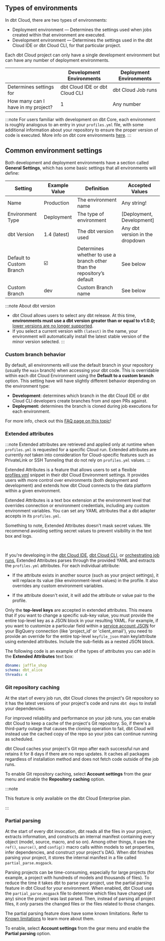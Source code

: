 
## Types of environments

In dbt Cloud, there are two types of environments:
- Deployment environment &mdash; Determines the settings used when jobs created within that environment are executed. 
- Development environment &mdash; Determines the settings used in the dbt Cloud IDE or dbt Cloud CLI, for that particular project. 

Each dbt Cloud project can only have a single development environment but can have any number of deployment environments.

|  | Development Environments | Deployment Environments |
| --- | --- | --- |
| Determines settings for | dbt Cloud IDE or dbt Cloud CLI | dbt Cloud Job runs |
| How many can I have in my project? | 1 | Any number |

:::note 
For users familiar with development on dbt Core, each environment is roughly analogous to an entry in your `profiles.yml` file, with some additional information about your repository to ensure the proper version of code is executed. More info on dbt core environments [here](/docs/core/dbt-core-environments).
:::

## Common environment settings

Both development and deployment environments have a section called **General Settings**, which has some basic settings that all environments will define:

| Setting | Example Value | Definition | Accepted Values |
| --- | --- | --- | --- |
| Name | Production  | The environment name  | Any string! |
| Environment Type | Deployment | The type of environment | [Deployment, Development] |
| dbt Version | 1.4 (latest) | The dbt version used  | Any dbt version in the dropdown |
| Default to Custom Branch | ☑️ | Determines whether to use a branch other than the repository’s default  | See below |
| Custom Branch | dev | Custom Branch name | See below |

:::note About dbt version

- dbt Cloud allows users to select any dbt release. At this time, **environments must use a dbt version greater than or equal to v1.0.0;** [lower versions are no longer supported](/docs/dbt-versions/upgrade-core-in-cloud).
- If you select a current version with `(latest)` in the name, your environment will automatically install the latest stable version of the minor version selected.
:::

### Custom branch behavior

By default, all environments will use the default branch in your repository (usually the `main` branch) when accessing your dbt code. This is overridable within each dbt Cloud Environment using the **Default to a custom branch** option. This setting have will have slightly different behavior depending on the environment type:

- **Development**: determines which branch in the dbt Cloud IDE or dbt Cloud CLI developers create branches from and open PRs against.
- **Deployment:** determines the branch is cloned during job executions for each environment.

For more info, check out this [FAQ page on this topic](/faqs/Environments/custom-branch-settings)!


### Extended attributes

:::note 
Extended attributes are retrieved and applied only at runtime when `profiles.yml` is requested for a specific Cloud run. Extended attributes are currently _not_ taken into consideration for Cloud-specific features such as PrivateLink or SSH Tunneling that do not rely on `profiles.yml` values.
:::

Extended Attributes is a feature that allows users to set a flexible [profiles.yml](/docs/core/connect-data-platform/profiles.yml) snippet in their dbt Cloud Environment settings. It provides users with more control over environments (both deployment and development) and extends how dbt Cloud connects to the data platform within a given environment.

Extended Attributes is a text box extension at the environment level that overrides connection or environment credentials, including any custom environment variables. You can set any YAML attributes that a dbt adapter accepts in its `profiles.yml`.

Something to note, Extended Attributes doesn't mask secret values. We recommend avoiding setting secret values to prevent visibility in the text box and logs. 

<Lightbox src="/img/docs/dbt-cloud/using-dbt-cloud/extended-attributes.jpg" width="95%" title="Extended Attributes helps users add profiles.yml attributes to dbt Cloud Environment settings using a free form text box." /> <br />

If you're developing in the [dbt Cloud IDE](/docs/cloud/dbt-cloud-ide/develop-in-the-cloud), [dbt Cloud CLI](/docs/cloud/cloud-cli-installation), or [orchestrating job runs](/docs/deploy/deployments), Extended Attributes parses through the provided YAML and extracts the `profiles.yml` attributes. For each individual attribute:

- If the attribute exists in another source (such as your project settings), it will replace its value (like environment-level values) in the profile. It also overrides any custom environment variables.

- If the attribute doesn't exist, it will add the attribute or value pair to the profile. 

Only the **top-level keys** are accepted in extended attributes. This means that if you want to change a specific sub-key value, you must provide the entire top-level key as a JSON block in your resulting YAML. For example, if you want to customize a particular field within a [service account JSON](/docs/core/connect-data-platform/bigquery-setup#service-account-json) for your BigQuery connection (like 'project_id' or 'client_email'), you need to provide an override for the entire top-level `keyfile_json` main key/attribute using extended attributes. Include the sub-fields as a nested JSON block.

The following code is an example of the types of attributes you can add in the **Extended Attributes** text box:

```yaml
dbname: jaffle_shop      
schema: dbt_alice      
threads: 4
```

### Git repository caching 

At the start of every job run, dbt Cloud clones the project's Git repository so it has the latest versions of your project's code and runs `dbt deps` to install your dependencies. 

For improved reliability and performance on your job runs, you can enable dbt Cloud to keep a cache of the project's Git repository. So, if there's a third-party outage that causes the cloning operation to fail, dbt Cloud will instead use the cached copy of the repo so your jobs can continue running as scheduled. 

dbt Cloud caches your project's Git repo after each successful run and retains it for 8 days if there are no repo updates. It caches all packages regardless of installation method and does not fetch code outside of the job runs. 

To enable Git repository caching, select **Account settings** from the gear menu and enable the **Repository caching** option. 

<Lightbox src="/img/docs/deploy/example-account-settings.png" width="85%" title="Example of the Repository caching option" />

:::note

This feature is only available on the dbt Cloud Enterprise plan. 

:::

### Partial parsing

At the start of every dbt invocation, dbt reads all the files in your project, extracts information, and constructs an internal manifest containing every object (model, source, macro, and so on). Among other things, it uses the `ref()`, `source()`, and `config()` macro calls within models to set properties, infer dependencies, and construct your project's DAG. When dbt finishes parsing your project, it stores the internal manifest in a file called `partial_parse.msgpack`. 

Parsing projects can be time-consuming, especially for large projects (for example, a project with hundreds of models and thousands of files). To reduce the time it takes dbt to parse your project, use the partial parsing feature in dbt Cloud for your environment. When enabled, dbt Cloud uses the `partial_parse.msgpack` file to determine which files have changed (if any) since the project was last parsed. Then, instead of parsing all project files, it _only_ parses the changed files or the files related to those changes.

The partial parsing feature does have some known limitations. Refer to [Known limitations](/reference/parsing#known-limitations) to learn more about them.

To enable, select **Account settings** from the gear menu and enable the **Partial parsing** option.

<Lightbox src="/img/docs/deploy/example-account-settings.png" width="85%" title="Example of the Partial parsing option" />



